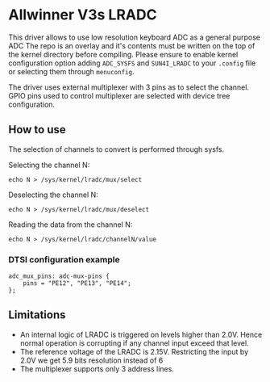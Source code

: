 # Allwinner V3s LRADC
This driver allows to use low resolution keyboard ADC as a general purpose ADC
The repo is an overlay and it's contents must be written on the top of the kernel directory before compiling.
Please ensure to enable kernel configuration option adding `ADC_SYSFS` and `SUN4I_LRADC` to your `.config` file or selecting them through `menuconfig`.

The driver uses external multiplexer with 3 pins as to select the channel.
GPIO pins used to control multiplexer are selected with device tree configuration.

## How to use
The selection of channels to convert is performed through sysfs.

Selecting the channel N:

`echo N > /sys/kernel/lradc/mux/select`

Deselecting the channel N:

`echo N > /sys/kernel/lradc/mux/deselect`

Reading the data from the channel N:

`echo N > /sys/kernel/lradc/channelN/value`



### DTSI configuration example
```
adc_mux_pins: adc-mux-pins {
	pins = "PE12", "PE13", "PE14";
};
```

## Limitations
* An internal logic of LRADC is triggered on levels higher than 2.0V. Hence normal operation is corrupting if any channel input exceed that level.
* The reference voltage of the LRADC is 2.15V. Restricting the input by 2.0V we get 5.9 bits resolution instead of 6
* The multiplexer supports only 3 address lines.

